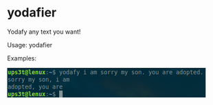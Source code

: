 # yodafier
Yodafy any text you want!

Usage: yodafier <text>
  
Examples:

![Example 1](/images/example1.png "Example 1")
